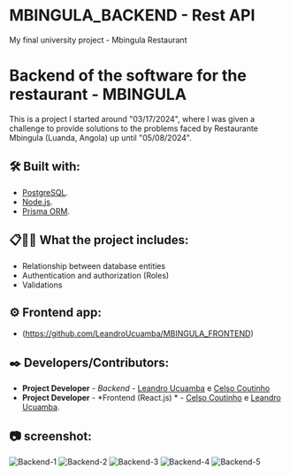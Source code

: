 # MBINGULA_BACKEND - Rest API
 My final university project - Mbingula Restaurant

# Backend of the software for the restaurant - MBINGULA

This is a project I started around "03/17/2024", where I was given a challenge to provide solutions to the problems faced by Restaurante Mbingula (Luanda, Angola) up until "05/08/2024".
 

## 🛠️ Built with:

* [PostgreSQL](https://www.postgresql.org/).
* [Node.js](https://nodejs.org/en).
* [Prisma ORM](https://www.prisma.io/).


## 📋🚀🔧 What the project includes:

* Relationship between database entities
* Authentication and authorization (Roles)
* Validations

## ⚙️ Frontend app:

* (https://github.com/LeandroUcuamba/MBINGULA_FRONTEND)


## ✒️ Developers/Contributors:

* **Project Developer** - *Backend* - [Leandro Ucuamba](https://ao.linkedin.com/in/leandrosantosucuamba) e [Celso Coutinho](https://ao.linkedin.com/in/celso-coutinho-22075a230)
* **Project Developer** - *Frontend (React.js) * - [Celso Coutinho](https://ao.linkedin.com/in/celso-coutinho-22075a230) e [Leandro Ucuamba](https://ao.linkedin.com/in/leandrosantosucuamba).

## 📷 screenshot:

![Backend-1](https://github.com/user-attachments/assets/3f12990e-b9fa-408a-9ad6-ffbe9535a96b)
![Backend-2](https://github.com/user-attachments/assets/8fe733ca-7d11-4e65-a754-ad45556fa143)
![Backend-3](https://github.com/user-attachments/assets/3281aa60-b99f-4184-81e7-a9804d8b7d87)
![Backend-4](https://github.com/user-attachments/assets/0163b09d-974a-4773-9268-58f4aace6180)
![Backend-5](https://github.com/user-attachments/assets/daa711a3-6609-42dd-b49d-201b1be0f7b4)



